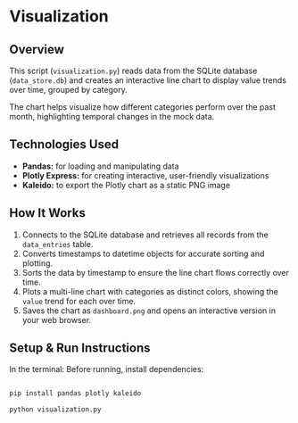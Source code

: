 # Visualization

## Overview

This script (`visualization.py`) reads data from the SQLite database (`data_store.db`) and creates an interactive line chart to display value trends over time, grouped by category.

The chart helps visualize how different categories perform over the past month, highlighting temporal changes in the mock data.

## Technologies Used

- **Pandas:** for loading and manipulating data  
- **Plotly Express:** for creating interactive, user-friendly visualizations  
- **Kaleido:** to export the Plotly chart as a static PNG image  

## How It Works

1. Connects to the SQLite database and retrieves all records from the `data_entries` table.  
2. Converts timestamps to datetime objects for accurate sorting and plotting.  
3. Sorts the data by timestamp to ensure the line chart flows correctly over time.  
4. Plots a multi-line chart with categories as distinct colors, showing the `value` trend for each over time.  
5. Saves the chart as `dashboard.png` and opens an interactive version in your web browser.

## Setup & Run Instructions
In the terminal:
Before running, install dependencies:

```bash

pip install pandas plotly kaleido 
```

```bash
python visualization.py
```